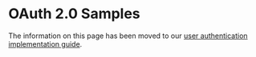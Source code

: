 # OAuth 2.0 Samples

<InlineAlert slots="text"/>

The information on this page has been moved to our [user authentication implementation guide](../UserAuthentication/implementation#oauth-20-scopes). 

